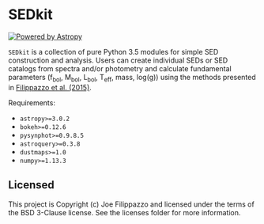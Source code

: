 # SEDkit

[![Powered by Astropy](http://img.shields.io/badge/powered%20by-AstroPy-orange.svg?style=flat)](http://www.astropy.org)

`SEDkit` is a collection of pure Python 3.5 modules for simple SED construction and analysis. Users can create individual SEDs or SED catalogs from spectra and/or photometry and calculate fundamental parameters (f<sub>bol</sub>, M<sub>bol</sub>, L<sub>bol</sub>, T<sub>eff</sub>, mass, log(g)) using the methods presented in [Filippazzo et al. (2015)](http://adsabs.harvard.edu/abs/2015ApJ...810..158F).

Requirements:
- `astropy>=3.0.2`
- `bokeh>=0.12.6`
- `pysynphot>=0.9.8.5`
- `astroquery>=0.3.8`
- `dustmaps>=1.0`
- `numpy>=1.13.3`


## Licensed

This project is Copyright (c) Joe Filippazzo and licensed under the terms of the BSD 3-Clause license. See the licenses folder for more information.

